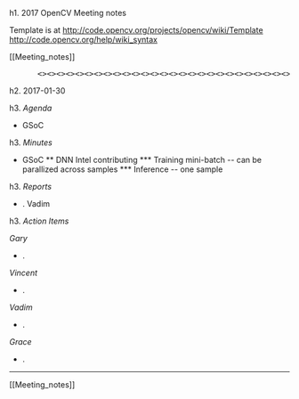 h1. 2017  OpenCV Meeting notes

Template is at http://code.opencv.org/projects/opencv/wiki/Template
http://code.opencv.org/help/wiki_syntax

[[Meeting_notes]]

<pre>
      <><><><><><><><><><><><><><><><><><><><><><><><><><><><><><><>
</pre>

h2. 2017-01-30

h3. _*Agenda*_

* GSoC


h3. *_Minutes_*

* GSoC
** DNN Intel contributing 
*** Training mini-batch -- can be parallized across samples
*** Inference -- one sample


h3. *_Reports_*

* . Vadim



h3. *_Action Items_*

*Gary*

* .

*Vincent*

* .

*Vadim*

* .

*Grace*

* .





***



[[Meeting_notes]]